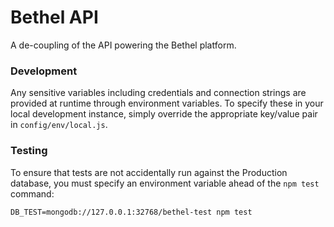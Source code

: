 # Bethel API

A de-coupling of the API powering the Bethel platform.

### Development

Any sensitive variables including credentials and connection strings are
provided at runtime through environment variables. To specify these in your
local development instance, simply override the appropriate key/value pair in
`config/env/local.js`.

### Testing

To ensure that tests are not accidentally run against the Production database,
you must specify an environment variable ahead of the `npm test` command:

```
DB_TEST=mongodb://127.0.0.1:32768/bethel-test npm test
```
